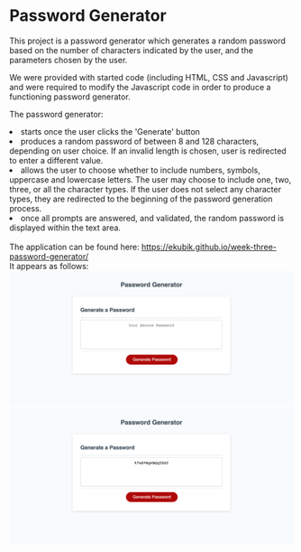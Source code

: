 # Password Generator

This project is a password generator which generates a random password based on the number of characters
indicated by the user, and the parameters chosen by the user.

We were provided with started code (including HTML, CSS and Javascript) and were required to modify the Javascript code in order to produce a functioning password generator.

The password generator:

<li> starts once the user clicks the 'Generate' button </li>
<li> produces a random password of between 8 and 128 characters, depending on user choice. If an invalid length is chosen, user is redirected to enter a different value. </li>
<li> allows the user to choose whether to include numbers, symbols, uppercase and lowercase letters. The user may choose to include one, two, three, or all the character types. If the user does not select any character types, they are redirected to the beginning of the password generation process.</li>
<li> once all prompts are answered, and validated, the random password is displayed within the text area. </li>
<br/>
The application can be found here: <a href= "https://ekubik.github.io/week-three-password-generator/">  https://ekubik.github.io/week-three-password-generator/ </a>

<br/>
It appears as follows: <img src= "./Develop/passwordgenerator.png"/>
<img src="./Develop/withpassword.png" />
